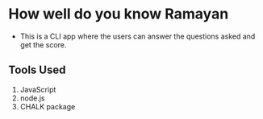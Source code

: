 # How well do you know Ramayan

- This is a CLI app where the users can answer the questions asked and get the score.

## Tools Used 
1. JavaScript
1. node.js
2. CHALK package